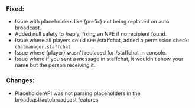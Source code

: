 ### Fixed:
- Issue with placeholders like {prefix} not being replaced on auto broadcast.
- Added null safety to /reply, fixing an NPE if no recipient found.
- Issue where all players could see /staffchat, added a permission check: `chatmanager.staffchat`
- Issue where {player} wasn't replaced for /staffchat in console.
- Issue where if you sent a message in staffchat, it wouldn't show your name but the person receiving it.

### Changes:
- PlaceholderAPI was not parsing placeholders in the broadcast/autobroadcast features.